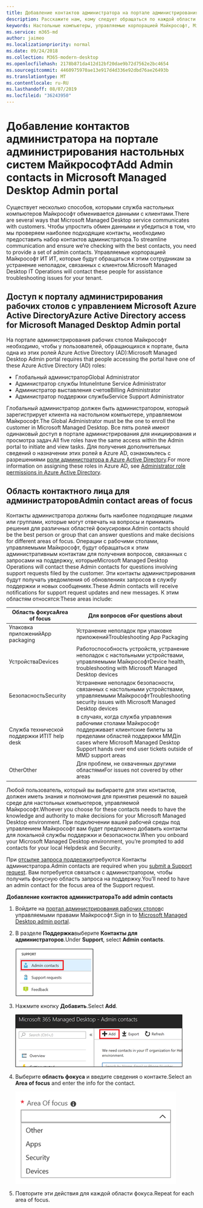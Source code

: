 ```yaml
---
title: Добавление контактов администратора на портале администрирования настольных систем Майкрософт
description: Расскажите нам, кому следует обращаться по каждой области фокуса.
keywords: Настольные компьютеры, управляемые корпорацией Майкрософт, Microsoft 365, служба, документация
ms.service: m365-md
author: jaimeo
ms.localizationpriority: normal
ms.date: 09/24/2018
ms.collection: M365-modern-desktop
ms.openlocfilehash: 2178b871da412d12bf20dae9b72d7562e2bc4654
ms.sourcegitcommit: 4460975970ae13e917d4d336e92dbd76ae26493b
ms.translationtype: MT
ms.contentlocale: ru-RU
ms.lasthandoff: 08/07/2019
ms.locfileid: "36243950"
---
```

# <a name="add-admin-contacts-in-microsoft-managed-desktop-admin-portal"></a><span data-ttu-id="a2895-104">Добавление контактов администратора на портале администрирования настольных систем Майкрософт</span><span class="sxs-lookup"><span data-stu-id="a2895-104">Add Admin contacts in Microsoft Managed Desktop Admin portal</span></span>

<span data-ttu-id="a2895-105">Существует несколько способов, которыми служба настольных компьютеров Майкрософт обменивается данными с клиентами.</span><span class="sxs-lookup"><span data-stu-id="a2895-105">There are several ways that Microsoft Managed Desktop service communicates with customers.</span></span> <span data-ttu-id="a2895-106">Чтобы упростить обмен данными и убедиться в том, что мы проверяем наиболее подходящие контакты, необходимо предоставить набор контактов администратора.</span><span class="sxs-lookup"><span data-stu-id="a2895-106">To streamline communication and ensure we’re checking with the best contacts, you need to provide a set of admin contacts.</span></span> <span data-ttu-id="a2895-107">Управляемые корпорацией Майкрософт ИТ ИТ, которые будут обращаться к этим сотрудникам за устранение неполадок, связанных с клиентом.</span><span class="sxs-lookup"><span data-stu-id="a2895-107">Microsoft Managed Desktop IT Operations will contact these people for assistance troubleshooting issues for your tenant.</span></span> 

## <a name="azure-active-directory-access-for-microsoft-managed-desktop-admin-portal"></a><span data-ttu-id="a2895-108">Доступ к порталу администрирования рабочих столов с управлением Microsoft Azure Active Directory</span><span class="sxs-lookup"><span data-stu-id="a2895-108">Azure Active Directory access for Microsoft Managed Desktop Admin portal</span></span>

<span data-ttu-id="a2895-109">На портале администрирования рабочих столов Майкрософт необходимо, чтобы у пользователей, обращающихся к портале, была одна из этих ролей Azure Active Directory (AD):</span><span class="sxs-lookup"><span data-stu-id="a2895-109">Microsoft Managed Desktop Admin portal requires that people accessing the portal have one of these Azure Active Directory (AD) roles:</span></span>
- <span data-ttu-id="a2895-110">Глобальный администратор</span><span class="sxs-lookup"><span data-stu-id="a2895-110">Global Administrator</span></span>
- <span data-ttu-id="a2895-111">Администратор службы Intune</span><span class="sxs-lookup"><span data-stu-id="a2895-111">Intune Service Administrator</span></span>
- <span data-ttu-id="a2895-112">Администратор выставления счетов</span><span class="sxs-lookup"><span data-stu-id="a2895-112">Billing Administrator</span></span>
- <span data-ttu-id="a2895-113">Администратор поддержки службы</span><span class="sxs-lookup"><span data-stu-id="a2895-113">Service Support Administrator</span></span>

<span data-ttu-id="a2895-114">Глобальный администратор должен быть администратором, который зарегистрирует клиента на настольном компьютере, управляемом Майкрософт.</span><span class="sxs-lookup"><span data-stu-id="a2895-114">The Global Administrator must be the one to enroll the customer in Microsoft Managed Desktop.</span></span> <span data-ttu-id="a2895-115">Все пять ролей имеют одинаковый доступ в портале администрирования для инициирования и просмотра задач.</span><span class="sxs-lookup"><span data-stu-id="a2895-115">All five roles have the same access within the Admin portal to initiate and view tasks.</span></span> <span data-ttu-id="a2895-116">Для получения дополнительных сведений о назначении этих ролей в Azure AD, ознакомьтесь с разрешениями [роли администратора в Azure Active Directory](https://docs.microsoft.com/azure/active-directory/users-groups-roles/directory-assign-admin-roles).</span><span class="sxs-lookup"><span data-stu-id="a2895-116">For more information on assigning these roles in Azure AD, see [Administrator role permissions in Azure Active Directory](https://docs.microsoft.com/azure/active-directory/users-groups-roles/directory-assign-admin-roles).</span></span> 

## <a name="admin-contact-areas-of-focus"></a><span data-ttu-id="a2895-117">Область контактного лица для администраторов</span><span class="sxs-lookup"><span data-stu-id="a2895-117">Admin contact areas of focus</span></span>

<span data-ttu-id="a2895-118">Контакты администратора должны быть наиболее подходящие лицами или группами, которые могут отвечать на вопросы и принимать решения для различных областей фокусировки.</span><span class="sxs-lookup"><span data-stu-id="a2895-118">Admin contacts should be the best person or group that can answer questions and make decisions for different areas of focus.</span></span> <span data-ttu-id="a2895-119">Операции с рабочими столами, управляемыми Майкрософт, будут обращаться к этим административным контактам для получения вопросов, связанных с запросами на поддержку, которые</span><span class="sxs-lookup"><span data-stu-id="a2895-119">Microsoft Managed Desktop Operations will contact these Admin contacts for questions involving support requests filed by the customer.</span></span> <span data-ttu-id="a2895-120">Эти контакты администрирования будут получать уведомления об обновлениях запросов в службу поддержки и новых сообщениях.</span><span class="sxs-lookup"><span data-stu-id="a2895-120">These Admin contacts will receive notifications for support request updates and new messages.</span></span> <span data-ttu-id="a2895-121">К этим областям относятся:</span><span class="sxs-lookup"><span data-stu-id="a2895-121">These areas include:</span></span>

<span data-ttu-id="a2895-122">Область фокуса</span><span class="sxs-lookup"><span data-stu-id="a2895-122">Area of focus</span></span> | <span data-ttu-id="a2895-123">Для вопросов о</span><span class="sxs-lookup"><span data-stu-id="a2895-123">For questions about</span></span>
--- | ---
<span data-ttu-id="a2895-124">Упаковка приложений</span><span class="sxs-lookup"><span data-stu-id="a2895-124">App packaging</span></span> | <span data-ttu-id="a2895-125">Устранение неполадок при упаковке приложений</span><span class="sxs-lookup"><span data-stu-id="a2895-125">Troubleshooting App Packaging</span></span>
<span data-ttu-id="a2895-126">Устройства</span><span class="sxs-lookup"><span data-stu-id="a2895-126">Devices</span></span> | <span data-ttu-id="a2895-127">Работоспособность устройств, устранение неполадок с настольными устройствами, управляемыми Майкрософт</span><span class="sxs-lookup"><span data-stu-id="a2895-127">Device health, troubleshooting with Microsoft Managed Desktop devices</span></span>
<span data-ttu-id="a2895-128">Безопасность</span><span class="sxs-lookup"><span data-stu-id="a2895-128">Security</span></span> | <span data-ttu-id="a2895-129">Устранение неполадок безопасности, связанных с настольными устройствами, управляемыми Майкрософт</span><span class="sxs-lookup"><span data-stu-id="a2895-129">Troubleshooting security issues with Microsoft Managed Desktop devices</span></span>
<span data-ttu-id="a2895-130">Служба технической поддержки ИТ</span><span class="sxs-lookup"><span data-stu-id="a2895-130">IT help desk</span></span> | <span data-ttu-id="a2895-131">в случаях, когда служба управления рабочими столами Майкрософт поддерживает клиентские билеты за пределами областей поддержки ММД</span><span class="sxs-lookup"><span data-stu-id="a2895-131">in cases where Microsoft Managed Desktop Support hands over end user tickets outside of MMD support areas</span></span> 
<span data-ttu-id="a2895-132">Other</span><span class="sxs-lookup"><span data-stu-id="a2895-132">Other</span></span> | <span data-ttu-id="a2895-133">Для проблем, не охваченных другими областями</span><span class="sxs-lookup"><span data-stu-id="a2895-133">For issues not covered by other areas</span></span>

<span data-ttu-id="a2895-134">Любой пользователь, который вы выбираете для этих контактов, должен иметь знания и полномочия для принятия решений по вашей среде для настольных компьютеров, управляемой Майкрософт.</span><span class="sxs-lookup"><span data-stu-id="a2895-134">Whoever you choose for these contacts needs to have the knowledge and authority to make decisions for your Microsoft Managed Desktop environment.</span></span> <span data-ttu-id="a2895-135">При подключении вашей рабочей среды под управлением Майкрософт вам будет предложено добавить контакты для локальной службы поддержки и безопасности.</span><span class="sxs-lookup"><span data-stu-id="a2895-135">When you onboard your Microsoft Managed Desktop environment, you’re prompted to add contacts for your local Helpdesk and Security.</span></span> 

<span data-ttu-id="a2895-136">При [отсылке запроса поддержки](../working-with-managed-desktop/support.md)требуются Контакты администратора.</span><span class="sxs-lookup"><span data-stu-id="a2895-136">Admin contacts are required when you [submit a Support request](../working-with-managed-desktop/support.md).</span></span> <span data-ttu-id="a2895-137">Вам потребуется связаться с администратором, чтобы получить фокусную область запроса на поддержку.</span><span class="sxs-lookup"><span data-stu-id="a2895-137">You’ll need to have an admin contact for the focus area of the Support request.</span></span> 

<span data-ttu-id="a2895-138">**Добавление контактов администратора**</span><span class="sxs-lookup"><span data-stu-id="a2895-138">**To add admin contacts**</span></span>

1.  <span data-ttu-id="a2895-139">Войдите на [портал администрирования рабочих столов](http://aka.ms/mwaasportal)с управляемыми правами Майкрософт.</span><span class="sxs-lookup"><span data-stu-id="a2895-139">Sign in to [Microsoft Managed Desktop admin portal](http://aka.ms/mwaasportal).</span></span> 

2.  <span data-ttu-id="a2895-140">В разделе **Поддержка**выберите **Контакты для администраторов**.</span><span class="sxs-lookup"><span data-stu-id="a2895-140">Under **Support**, select **Admin contacts**.</span></span> 

    ![Меню поддержки, контакты администратора](images/admincontacts.png)

3. <span data-ttu-id="a2895-142">Нажмите кнопку **Добавить**.</span><span class="sxs-lookup"><span data-stu-id="a2895-142">Select **Add**.</span></span>

    ![Кнопка "Добавить" на портале администрирования](images/adminadd.png)

4.  <span data-ttu-id="a2895-144">Выберите **область фокуса** и введите сведения о контакте.</span><span class="sxs-lookup"><span data-stu-id="a2895-144">Select an **Area of focus** and enter the info for the contact.</span></span> 

    ![список областей фокуса](images/areaoffocus.png)

5. <span data-ttu-id="a2895-146">Повторите эти действия для каждой области фокуса.</span><span class="sxs-lookup"><span data-stu-id="a2895-146">Repeat for each area of focus.</span></span> 

